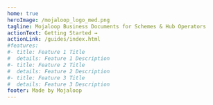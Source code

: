 ```yaml
---
home: true
heroImage: /mojaloop_logo_med.png
tagline: Mojaloop Business Documents for Schemes & Hub Operators
actionText: Getting Started →
actionLink: /guides/index.html
#features:
#- title: Feature 1 Title
#  details: Feature 1 Description
#- title: Feature 2 Title
#  details: Feature 2 Description
#- title: Feature 3 Title
#  details: Feature 3 Description
footer: Made by Mojaloop
---
```

